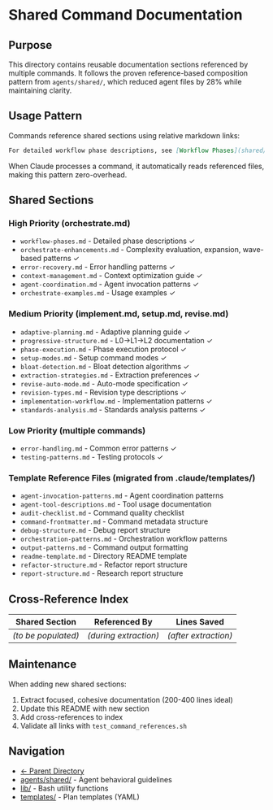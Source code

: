 # Shared Command Documentation

## Purpose

This directory contains reusable documentation sections referenced by multiple commands. It follows the proven reference-based composition pattern from `agents/shared/`, which reduced agent files by 28% while maintaining clarity.

## Usage Pattern

Commands reference shared sections using relative markdown links:

```markdown
For detailed workflow phase descriptions, see [Workflow Phases](shared/workflow-phases.md).
```

When Claude processes a command, it automatically reads referenced files, making this pattern zero-overhead.

## Shared Sections

### High Priority (orchestrate.md)
- `workflow-phases.md` - Detailed phase descriptions ✓
- `orchestrate-enhancements.md` - Complexity evaluation, expansion, wave-based patterns ✓
- `error-recovery.md` - Error handling patterns ✓
- `context-management.md` - Context optimization guide ✓
- `agent-coordination.md` - Agent invocation patterns ✓
- `orchestrate-examples.md` - Usage examples ✓

### Medium Priority (implement.md, setup.md, revise.md)
- `adaptive-planning.md` - Adaptive planning guide ✓
- `progressive-structure.md` - L0->L1->L2 documentation ✓
- `phase-execution.md` - Phase execution protocol ✓
- `setup-modes.md` - Setup command modes ✓
- `bloat-detection.md` - Bloat detection algorithms ✓
- `extraction-strategies.md` - Extraction preferences ✓
- `revise-auto-mode.md` - Auto-mode specification ✓
- `revision-types.md` - Revision type descriptions ✓
- `implementation-workflow.md` - Implementation patterns ✓
- `standards-analysis.md` - Standards analysis patterns ✓

### Low Priority (multiple commands)
- `error-handling.md` - Common error patterns ✓
- `testing-patterns.md` - Testing protocols ✓

### Template Reference Files (migrated from .claude/templates/)
- `agent-invocation-patterns.md` - Agent coordination patterns
- `agent-tool-descriptions.md` - Tool usage documentation
- `audit-checklist.md` - Command quality checklist
- `command-frontmatter.md` - Command metadata structure
- `debug-structure.md` - Debug report structure
- `orchestration-patterns.md` - Orchestration workflow patterns
- `output-patterns.md` - Command output formatting
- `readme-template.md` - Directory README template
- `refactor-structure.md` - Refactor report structure
- `report-structure.md` - Research report structure

## Cross-Reference Index

| Shared Section | Referenced By | Lines Saved |
|----------------|---------------|-------------|
| _(to be populated)_ | _(during extraction)_ | _(after extraction)_ |

## Maintenance

When adding new shared sections:
1. Extract focused, cohesive documentation (200-400 lines ideal)
2. Update this README with new section
3. Add cross-references to index
4. Validate all links with `test_command_references.sh`

## Navigation

- [← Parent Directory](../README.md)
- [agents/shared/](../../agents/shared/) - Agent behavioral guidelines
- [lib/](../../lib/) - Bash utility functions
- [templates/](../templates/) - Plan templates (YAML)
